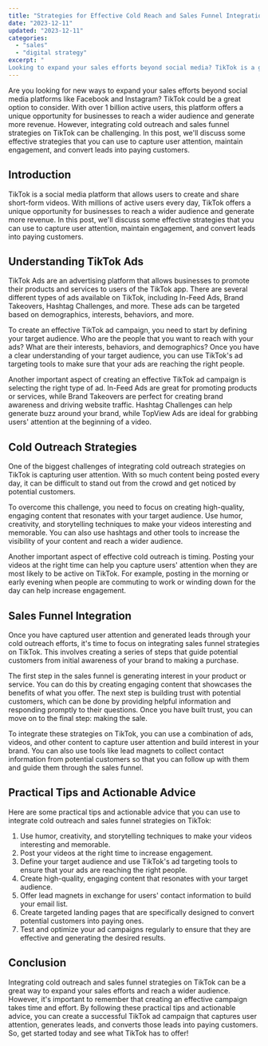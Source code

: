 ```yaml
---
title: "Strategies for Effective Cold Reach and Sales Funnel Integration on TikTok Ads"
date: "2023-12-11"
updated: "2023-12-11"
categories: 
  - "sales"
  - "digital strategy"
excerpt: "
Looking to expand your sales efforts beyond social media? TikTok is a great option to consider with over 1 billion active users. This post discusses effective strategies for capturing user attention, maintaining engagement, and converting leads into paying customers on TikTok. Learn about TikTok ads, cold outreach strategies, and sales funnel integration, and get practical tips and actionable advice to create a successful campaign."
--- 
```


Are you looking for new ways to expand your sales efforts beyond social media platforms like Facebook and Instagram? TikTok could be a great option to consider. With over 1 billion active users, this platform offers a unique opportunity for businesses to reach a wider audience and generate more revenue. However, integrating cold outreach and sales funnel strategies on TikTok can be challenging. In this post, we'll discuss some effective strategies that you can use to capture user attention, maintain engagement, and convert leads into paying customers.

## Introduction

TikTok is a social media platform that allows users to create and share short-form videos. With millions of active users every day, TikTok offers a unique opportunity for businesses to reach a wider audience and generate more revenue. In this post, we'll discuss some effective strategies that you can use to capture user attention, maintain engagement, and convert leads into paying customers.

## Understanding TikTok Ads

TikTok Ads are an advertising platform that allows businesses to promote their products and services to users of the TikTok app. There are several different types of ads available on TikTok, including In-Feed Ads, Brand Takeovers, Hashtag Challenges, and more. These ads can be targeted based on demographics, interests, behaviors, and more.

To create an effective TikTok ad campaign, you need to start by defining your target audience. Who are the people that you want to reach with your ads? What are their interests, behaviors, and demographics? Once you have a clear understanding of your target audience, you can use TikTok's ad targeting tools to make sure that your ads are reaching the right people.

Another important aspect of creating an effective TikTok ad campaign is selecting the right type of ad. In-Feed Ads are great for promoting products or services, while Brand Takeovers are perfect for creating brand awareness and driving website traffic. Hashtag Challenges can help generate buzz around your brand, while TopView Ads are ideal for grabbing users' attention at the beginning of a video.

## Cold Outreach Strategies

One of the biggest challenges of integrating cold outreach strategies on TikTok is capturing user attention. With so much content being posted every day, it can be difficult to stand out from the crowd and get noticed by potential customers.

To overcome this challenge, you need to focus on creating high-quality, engaging content that resonates with your target audience. Use humor, creativity, and storytelling techniques to make your videos interesting and memorable. You can also use hashtags and other tools to increase the visibility of your content and reach a wider audience.

Another important aspect of effective cold outreach is timing. Posting your videos at the right time can help you capture users' attention when they are most likely to be active on TikTok. For example, posting in the morning or early evening when people are commuting to work or winding down for the day can help increase engagement.

## Sales Funnel Integration

Once you have captured user attention and generated leads through your cold outreach efforts, it's time to focus on integrating sales funnel strategies on TikTok. This involves creating a series of steps that guide potential customers from initial awareness of your brand to making a purchase.

The first step in the sales funnel is generating interest in your product or service. You can do this by creating engaging content that showcases the benefits of what you offer. The next step is building trust with potential customers, which can be done by providing helpful information and responding promptly to their questions. Once you have built trust, you can move on to the final step: making the sale.

To integrate these strategies on TikTok, you can use a combination of ads, videos, and other content to capture user attention and build interest in your brand. You can also use tools like lead magnets to collect contact information from potential customers so that you can follow up with them and guide them through the sales funnel.

## Practical Tips and Actionable Advice

Here are some practical tips and actionable advice that you can use to integrate cold outreach and sales funnel strategies on TikTok:

1. Use humor, creativity, and storytelling techniques to make your videos interesting and memorable.
2. Post your videos at the right time to increase engagement.
3. Define your target audience and use TikTok's ad targeting tools to ensure that your ads are reaching the right people.
4. Create high-quality, engaging content that resonates with your target audience.
5. Offer lead magnets in exchange for users' contact information to build your email list.
6. Create targeted landing pages that are specifically designed to convert potential customers into paying ones.
7. Test and optimize your ad campaigns regularly to ensure that they are effective and generating the desired results.

## Conclusion

Integrating cold outreach and sales funnel strategies on TikTok can be a great way to expand your sales efforts and reach a wider audience. However, it's important to remember that creating an effective campaign takes time and effort. By following these practical tips and actionable advice, you can create a successful TikTok ad campaign that captures user attention, generates leads, and converts those leads into paying customers. So, get started today and see what TikTok has to offer!
